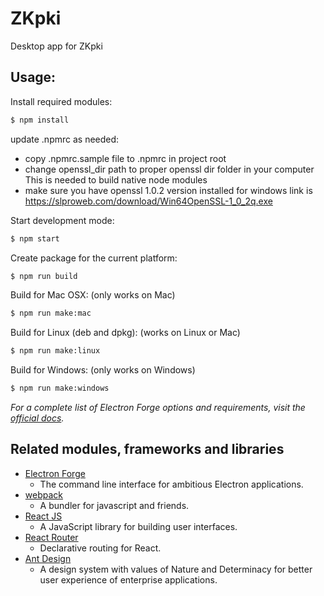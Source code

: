 # ZKpki

Desktop app for ZKpki

## Usage:
Install required modules:
```bash
$ npm install
```

update .npmrc as needed:
- copy .npmrc.sample file to .npmrc in project root
- change openssl_dir path to proper openssl dir folder in your computer
This is needed to build native node modules
- make sure you have openssl 1.0.2 version installed for windows link is https://slproweb.com/download/Win64OpenSSL-1_0_2q.exe

Start development mode:
```bash
$ npm start
```

Create package for the current platform:
```bash
$ npm run build
```

Build for Mac OSX: (only works on Mac)
```bash
$ npm run make:mac
```

Build for Linux (deb and dpkg): (works on Linux or Mac)
```bash
$ npm run make:linux
```

Build for Windows: (only works on Windows)
```bash
$ npm run make:windows
```

_For a complete list of *Electron Forge* options and requirements, visit the [official docs](https://github.com/electron-userland/electron-forge#usage)._


## Related modules, frameworks and libraries

- [Electron Forge](https://electronforge.io/)
    - The command line interface for ambitious Electron applications.
- [webpack](https://webpack.js.org/)
    - A bundler for javascript and friends.
- [React JS](https://reactjs.org/)
    - A JavaScript library for building user interfaces.
- [React Router](https://reacttraining.com/react-router/)
    - Declarative routing for React.
- [Ant Design](https://ant.design/)
    - A design system with values of Nature and Determinacy for better user experience of enterprise applications.
